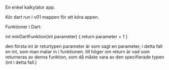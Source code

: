 En enkel kalkylator app.

Kör 
dart run
i v01 mappen för att köra appen.

Funktioner i Dart:

int minDartFunktion(int parameter) 
{
    return parameter + 1
}

den första int är returtypen
parameter är som sagt en parameter, i detta fall en int, som man matar in i funktionen.
till höger om return är vad som returneras av denna funktion, som då måste vara av den specifierade typen (int i detta fall.)
